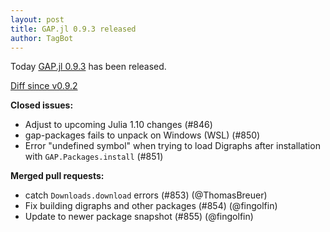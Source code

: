 ```yaml
---
layout: post
title: GAP.jl 0.9.3 released
author: TagBot
---
```


Today [GAP.jl 0.9.3](https://github.com/oscar-system/GAP.jl/releases/tag/v0.9.3) has
been released.

[Diff since v0.9.2](https://github.com/oscar-system/GAP.jl/compare/v0.9.2...v0.9.3)


**Closed issues:**
- Adjust to upcoming Julia 1.10 changes (#846)
- gap-packages fails to unpack on Windows (WSL) (#850)
- Error "undefined symbol" when trying to load Digraphs after installation with `GAP.Packages.install` (#851)

**Merged pull requests:**
- catch `Downloads.download` errors (#853) (@ThomasBreuer)
- Fix building digraphs and other packages (#854) (@fingolfin)
- Update to newer package snapshot (#855) (@fingolfin)
